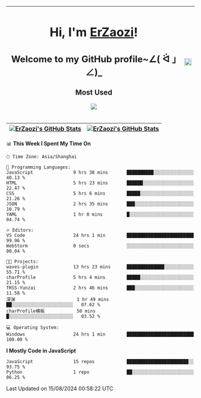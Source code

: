 |<h1>Hi, I'm <a href="https://github.com/erzaozi">ErZaozi</a>! </h1><h2>Welcome to my GitHub profile~∠( ᐛ 」∠)_</h2><p><h3>Most Used</h3><img src="https://skillicons.dev/icons?i=github,vscode,visualstudio,ubuntu,postman,pycharm,webstorm,git,docker"></p>|<img decoding="async" align=center src="https://cdn.jsdelivr.net/gh/erzaozi/erzaozi/image.gif" width="100%">|
| ----- | ----- |

| <a href="https://github.com/erzaozi"><img align="center" src="https://github-readme-stats.vercel.app/api/top-langs/?username=erzaozi&title_color=44cef6&text_color=4b5cc4&icon_color=2bbc8a&bg_color=white&langs_count=4&hide_border=true" alt="ErZaozi's GitHub Stats" /></a> | <a href="https://github.com/erzaozi"><img align="center" src="https://github-readme-stats.vercel.app/api?username=erzaozi&show_icons=true&line_height=27&count_private=true&title_color=44cef6&text_color=4b5cc4&icon_color=2bbc8a&bg_color=white&hide_border=true" alt="ErZaozi's GitHub Stats" /></a> |
| ----- | ----- |
<!--START_SECTION:waka-->
📊 **This Week I Spent My Time On** 

```text
🕑︎ Time Zone: Asia/Shanghai

💬 Programming Languages: 
JavaScript               9 hrs 38 mins       ██████████░░░░░░░░░░░░░░░   40.13 % 
HTML                     5 hrs 23 mins       ██████░░░░░░░░░░░░░░░░░░░   22.47 % 
CSS                      5 hrs 6 mins        █████░░░░░░░░░░░░░░░░░░░░   21.26 % 
JSON                     2 hrs 35 mins       ███░░░░░░░░░░░░░░░░░░░░░░   10.79 % 
YAML                     1 hr 8 mins         █░░░░░░░░░░░░░░░░░░░░░░░░   04.74 % 

🔥 Editors: 
VS Code                  24 hrs 1 min        █████████████████████████   99.96 % 
WebStorm                 0 secs              ░░░░░░░░░░░░░░░░░░░░░░░░░   00.04 % 

🐱‍💻 Projects: 
waves-plugin             13 hrs 23 mins      ██████████████░░░░░░░░░░░   55.71 % 
charProfile              5 hrs 4 mins        █████░░░░░░░░░░░░░░░░░░░░   21.15 % 
TRSS-Yunzai              2 hrs 46 mins       ███░░░░░░░░░░░░░░░░░░░░░░   11.58 % 
深渊                       1 hr 49 mins        ██░░░░░░░░░░░░░░░░░░░░░░░   07.62 % 
charProfile模板            50 mins             █░░░░░░░░░░░░░░░░░░░░░░░░   03.52 % 

💻 Operating System: 
Windows                  24 hrs 1 min        █████████████████████████   100.00 % 
```

**I Mostly Code in JavaScript** 

```text
JavaScript               15 repos            ███████████████████████░░   93.75 % 
Python                   1 repo              ██░░░░░░░░░░░░░░░░░░░░░░░   06.25 % 
```




 Last Updated on 15/08/2024 00:58:22 UTC
<!--END_SECTION:waka-->
